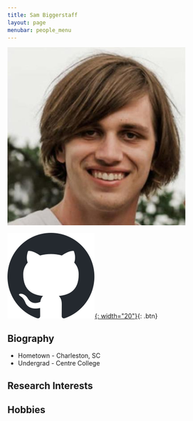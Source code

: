 ```yaml
---
title: Sam Biggerstaff 
layout: page
menubar: people_menu
---
```


![sambiggerstaff](/img/people/sambiggerstaff.jpg)

[![GitHub](/img/icons/github.svg){: width="20"}](https://github.com/SamBiggerstaff){: .btn} &nbsp;

## Biography
- Hometown - Charleston, SC
- Undergrad - Centre College

## Research Interests

## Hobbies

